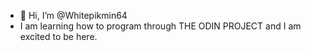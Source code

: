 - 👋 Hi, I’m @Whitepikmin64
- I am learning how to program through THE ODIN PROJECT and I am excited to be here.

<!---
Whitepikmin64/Whitepikmin64 is a ✨ special ✨ repository because its `README.md` (this file) appears on your GitHub profile.
You can click the Preview link to take a look at your changes.
--->
